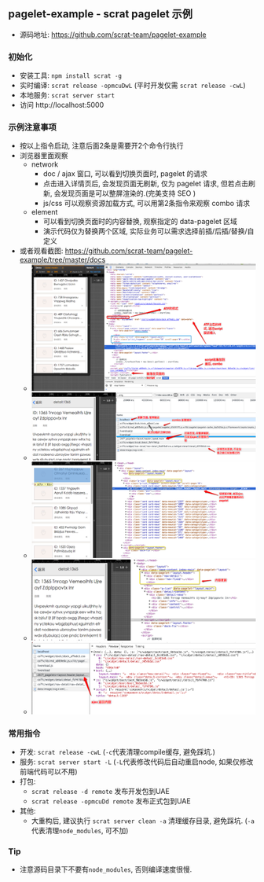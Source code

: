 ## pagelet-example - scrat pagelet 示例

  - 源码地址: https://github.com/scrat-team/pagelet-example

### 初始化
  - 安装工具: `npm install scrat -g`
  - 实时编译: `scrat release -opmcuDwL`  (平时开发仅需 `scrat release -cwL`)
  - 本地服务: `scrat server start`
  - 访问 http://localhost:5000

### 示例注意事项
  - 按以上指令启动, 注意后面2条是需要开2个命令行执行
  - 浏览器里面观察
    - network
      - doc / ajax 窗口, 可以看到切换页面时, pagelet 的请求
      - 点击进入详情页后, 会发现页面无刷新, 仅为 pagelet 请求, 但若点击刷新, 会发现页面是可以整屏渲染的.(完美支持 SEO )
      - js/css 可以观察资源加载方式, 可以用第2条指令来观察 combo 请求
    - element
      - 可以看到切换页面时的内容替换, 观察指定的 data-pagelet 区域
      - 演示代码仅为替换两个区域, 实际业务可以需求选择前插/后插/替换/自定义
   - 或者观看截图: https://github.com/scrat-team/pagelet-example/tree/master/docs
     - ![静态资源引入-element.png](https://github.com/scrat-team/pagelet-example/raw/master/docs/%E9%9D%99%E6%80%81%E8%B5%84%E6%BA%90%E5%BC%95%E5%85%A5-element.png)
     - ![静态资源引入-network.png](https://github.com/scrat-team/pagelet-example/raw/master/docs/%E9%9D%99%E6%80%81%E8%B5%84%E6%BA%90%E5%BC%95%E5%85%A5-network.png)
     - ![pagelet切换1.png](https://github.com/scrat-team/pagelet-example/raw/master/docs/pagelet%E5%88%87%E6%8D%A2.png)
     - ![pagelet切换2.png](https://github.com/scrat-team/pagelet-example/raw/master/docs/pagelet%E5%88%87%E6%8D%A22.png)
     - ![pagelet切换3.png](https://github.com/scrat-team/pagelet-example/raw/master/docs/pagelet%E5%88%87%E6%8D%A23.png)

### 常用指令
  - 开发: `scrat release -cwL` (`-c`代表清理compile缓存, 避免踩坑.)
  - 服务: `scrat server start -L` (`-L`代表修改代码后自动重启node, 如果仅修改前端代码可以不用)
  - 打包:
    - `scrat release -d remote` 发布开发包到UAE
    - `scrat release -opmcuDd remote` 发布正式包到UAE
  - 其他:
    - 大重构后, 建议执行 `scrat server clean -a` 清理缓存目录, 避免踩坑. (`-a`代表清理`node_modules`, 可不加)

### Tip
  - 注意源码目录下不要有`node_modules`, 否则编译速度很慢.
